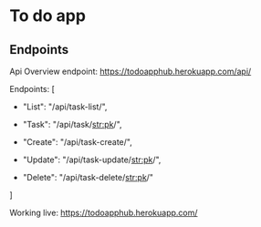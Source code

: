 # To do app

## Endpoints
Api Overview endpoint: https://todoapphub.herokuapp.com/api/

Endpoints: [

   - "List": "/api/task-list/",
   
   - "Task": "/api/task/<str:pk>/",
   
   - "Create": "/api/task-create/",
   
   - "Update": "/api/task-update/<str:pk>/",
   
   - "Delete": "/api/task-delete/<str:pk>/"
   
]


Working live: https://todoapphub.herokuapp.com/
